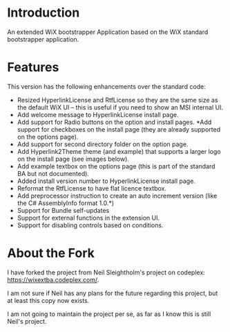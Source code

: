 # Introduction

An extended WiX bootstrapper Application based on the WiX standard bootstrapper application.

# Features

This version has the following enhancements over the standard code:

* Resized HyperlinkLicense and RtfLicense so they are the same size as the default WiX UI – this is useful if you need to show an MSI internal UI.
* Add welcome message to HyperlinkLicense install page.
* Add support for Radio buttons on the option and install pages.
*Add support for checkboxes on the install page (they are already supported on the options page).
* Add support for second directory folder on the option page.
* Add Hyperlink2Theme theme (and example) that supports a larger logo on the install page (see images below).
* Add example textbox on the options page (this is part of the standard BA but not documented).
* Added install version number to HyperlinkLicense install page.
* Reformat the RtfLicense to have flat licence textbox.
* Add preprocessor instruction to create an auto increment version (like the C# AssemblyInfo format 1.0.*)
* Support for Bundle self-updates
* Support for external functions in the extension UI.
* Support for disabling controls based on conditions.

# About the Fork
I have forked the project from Neil Sleightholm's project on codeplex: 
https://wixextba.codeplex.com/.

I am not sure if Neil has any plans for the future regarding this project, but at least this copy now exists. 

I am not going to maintain the project per se, as far as I know this is still Neil's project. 